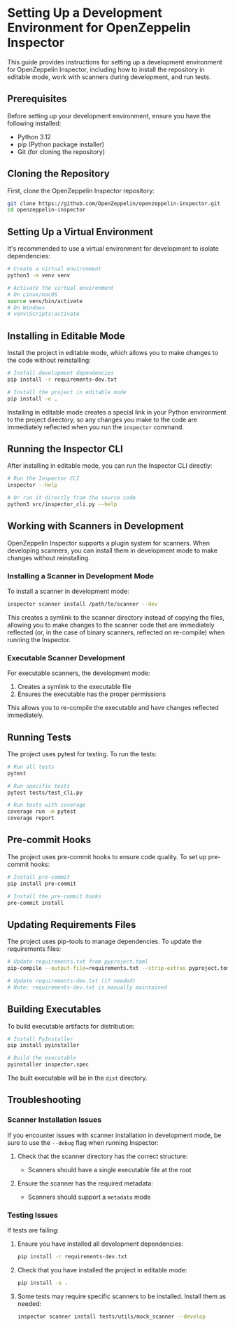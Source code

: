 # Setting Up a Development Environment for OpenZeppelin Inspector

This guide provides instructions for setting up a development environment for OpenZeppelin Inspector, including how to install the repository in editable mode, work with scanners during development, and run tests.

## Prerequisites

Before setting up your development environment, ensure you have the following installed:

- Python 3.12
- pip (Python package installer)
- Git (for cloning the repository)

## Cloning the Repository

First, clone the OpenZeppelin Inspector repository:

```bash
git clone https://github.com/OpenZeppelin/openzeppelin-inspector.git
cd openzeppelin-inspector
```

## Setting Up a Virtual Environment

It's recommended to use a virtual environment for development to isolate dependencies:

```bash
# Create a virtual environment
python3 -m venv venv

# Activate the virtual environment
# On Linux/macOS
source venv/bin/activate
# On Windows
# venv\Scripts\activate
```

## Installing in Editable Mode

Install the project in editable mode, which allows you to make changes to the code without reinstalling:

```bash
# Install development dependencies
pip install -r requirements-dev.txt

# Install the project in editable mode
pip install -e .
```

Installing in editable mode creates a special link in your Python environment to the project directory, so any changes you make to the code are immediately reflected when you run the `inspector` command.

## Running the Inspector CLI

After installing in editable mode, you can run the Inspector CLI directly:

```bash
# Run the Inspector CLI
inspector --help

# Or run it directly from the source code
python3 src/inspector_cli.py --help
```

## Working with Scanners in Development

OpenZeppelin Inspector supports a plugin system for scanners. When developing scanners, you can install them in development mode to make changes without reinstalling.

### Installing a Scanner in Development Mode

To install a scanner in development mode:

```bash
inspector scanner install /path/to/scanner --dev
```

This creates a symlink to the scanner directory instead of copying the files, allowing you to make changes to the scanner code that are immediately reflected (or, in the case of binary scanners, reflected on re-compile) when running the Inspector.


### Executable Scanner Development

For executable scanners, the development mode:

1. Creates a symlink to the executable file
2. Ensures the executable has the proper permissions

This allows you to re-compile the executable and have changes reflected immediately.

## Running Tests

The project uses pytest for testing. To run the tests:

```bash
# Run all tests
pytest

# Run specific tests
pytest tests/test_cli.py

# Run tests with coverage
coverage run -m pytest
coverage report
```

## Pre-commit Hooks

The project uses pre-commit hooks to ensure code quality. To set up pre-commit hooks:

```bash
# Install pre-commit
pip install pre-commit

# Install the pre-commit hooks
pre-commit install
```

## Updating Requirements Files

The project uses pip-tools to manage dependencies. To update the requirements files:

```bash
# Update requirements.txt from pyproject.toml
pip-compile --output-file=requirements.txt --strip-extras pyproject.toml

# Update requirements-dev.txt (if needed)
# Note: requirements-dev.txt is manually maintained
```

## Building Executables

To build executable artifacts for distribution:

```bash
# Install PyInstaller
pip install pyinstaller

# Build the executable
pyinstaller inspector.spec
```

The built executable will be in the `dist` directory.

## Troubleshooting

### Scanner Installation Issues

If you encounter issues with scanner installation in development mode, be sure to use the `--debug` flag when running Inspector:

1. Check that the scanner directory has the correct structure:
   - Scanners should have a single executable file at the root

2. Ensure the scanner has the required metadata:
   - Scanners should support a `metadata` mode

### Testing Issues

If tests are failing:

1. Ensure you have installed all development dependencies:
   ```bash
   pip install -r requirements-dev.txt
   ```

2. Check that you have installed the project in editable mode:
   ```bash
   pip install -e .
   ```

3. Some tests may require specific scanners to be installed. Install them as needed:
   ```bash
   inspector scanner install tests/utils/mock_scanner --develop
   ```
